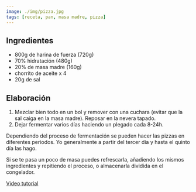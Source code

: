 ```yaml
---
image: ./img/pizza.jpg
tags: [receta, pan, masa madre, pizza]
---
```


## Ingredientes

- 800g de harina de fuerza (720g)
- 70% hidratación (480g)
- 20% de masa madre (160g)
- chorrito de aceite x 4
- 20g de sal

## Elaboración

1. Mezclar bien todo en un bol y remover con una cuchara (evitar que la sal caiga en la masa madre). Reposar en la nevera tapado.
2. Dejar fermentar varios días haciendo un plegado cada 8-24h.

Dependiendo del proceso de fermentación se pueden hacer las pizzas en diferentes periodos. Yo generalmente a partir del tercer día y hasta el quinto día las hago.

Si se te pasa un poco de masa puedes refrescarla, añadiendo los mismos ingredientes y repitiendo el proceso, o almacenarla dividida en el congelador.

[Video tutorial](https://www.youtube.com/watch?v=h_F1rWLTJmE)
